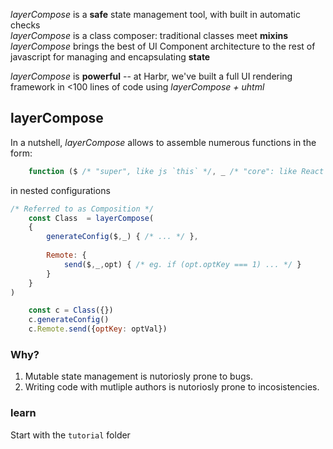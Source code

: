 *layerCompose* is a **safe** state management tool, with built in automatic checks  
*layerCompose* is a class composer: traditional classes meet **mixins**  
*layerCompose* brings the best of UI Component architecture to the rest of javascript for managing and encapsulating **state**  
  
*layerCompose* is **powerful** -- at Harbr, we've built a full UI rendering framework in <100 lines of code using *layerCompose + uhtml*

## layerCompose

In a nutshell, *layerCompose* allows to assemble numerous functions in the form:
```javascript
    function ($ /* "super", like js `this` */, _ /* "core": like React props (but writable) */, opt /* additional named options */) {}
```
in nested configurations
```javascript
/* Referred to as Composition */
    const Class  = layerCompose(
    {
        generateConfig($,_) { /* ... */ },
        
        Remote: {
            send($,_,opt) { /* eg. if (opt.optKey === 1) ... */ }
        }
    }
)

    const c = Class({})
    c.generateConfig()
    c.Remote.send({optKey: optVal})
```

### Why?

1. Mutable state management is nutoriosly prone to bugs.  
2. Writing code with mutliple authors is nutoriosly prone to incosistencies.  

### learn

Start with the `tutorial` folder
